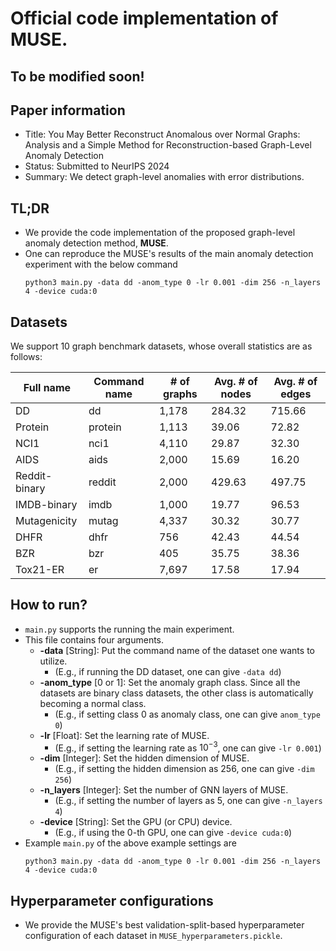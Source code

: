 # Official code implementation of MUSE.

## To be modified soon! 

## Paper information
- Title: You May Better Reconstruct Anomalous over Normal Graphs: Analysis and a Simple Method for Reconstruction-based Graph-Level Anomaly Detection
- Status: Submitted to NeurIPS 2024
- Summary: We detect graph-level anomalies with error distributions.

## TL;DR

- We provide the code implementation of the proposed graph-level anomaly detection method, **MUSE**.
- One can reproduce the MUSE's results of the main anomaly detection experiment with the below command
  ```
  python3 main.py -data dd -anom_type 0 -lr 0.001 -dim 256 -n_layers 4 -device cuda:0 
  ```

## Datasets

We support 10 graph benchmark datasets, whose overall statistics are as follows:

| Full name | Command name |\# of graphs | Avg. \# of nodes | Avg. \# of edges |
|------|---|---|---|---|
| DD | dd |1,178 | 284.32 | 715.66 |
| Protein| protein | 1,113 | 39.06 | 72.82 |
| NCI1 | nci1| 4,110 | 29.87 | 32.30 |
| AIDS | aids | 2,000 | 15.69 | 16.20 |
| Reddit-binary | reddit | 2,000 | 429.63 | 497.75 |
| IMDB-binary | imdb | 1,000 | 19.77 | 96.53 |
| Mutagenicity | mutag | 4,337 | 30.32 | 30.77 |
| DHFR | dhfr | 756 | 42.43 | 44.54 |
| BZR | bzr | 405 | 35.75 | 38.36 |
| Tox21-ER | er | 7,697 | 17.58 | 17.94 |

## How to run?

- ``main.py`` supports the running the main experiment.
- This file contains four arguments.
  - **-data** [String]: Put the command name of the dataset one wants to utilize.
    - (E.g., if running the DD dataset, one can give ``-data dd``)
  - **-anom_type** [0 or 1]: Set the anomaly graph class. Since all the datasets are binary class datasets, the other class is automatically becoming a normal class.
    - (E.g., if setting class 0 as anomaly class, one can give ``anom_type 0``)
  - **-lr** [Float]: Set the learning rate of MUSE.
    - (E.g., if setting the learning rate as $10^{-3}$, one can give ``-lr 0.001``)
  - **-dim** [Integer]: Set the hidden dimension of MUSE.
    - (E.g., if setting the hidden dimension as $256$, one can give ``-dim 256``)
  - **-n_layers** [Integer]: Set the number of GNN layers of MUSE.
    - (E.g., if setting the number of layers as $5$, one can give ``-n_layers 4``)
  - **-device** [String]: Set the GPU (or CPU) device.
    - (E.g., if using the 0-th GPU, one can give ``-device cuda:0``)
- Example ``main.py`` of the above example settings are
  ```
  python3 main.py -data dd -anom_type 0 -lr 0.001 -dim 256 -n_layers 4 -device cuda:0 
  ```

## Hyperparameter configurations
- We provide the MUSE's best validation-split-based hyperparameter configuration of each dataset in ``MUSE_hyperparameters.pickle``.

